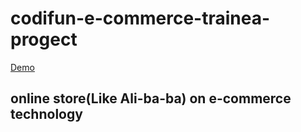 # codifun-e-commerce-trainea-progect  
[Demo](https://skirnevskyialeksandr.github.io/codifun-e-commerce-trainea-progect/)  

## online store(Like Ali-ba-ba) on e-commerce technology
